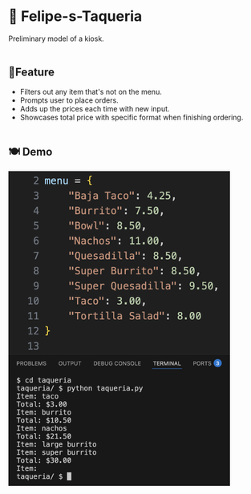 # 🌮 Felipe-s-Taqueria
Preliminary model of a kiosk. <br/><br/>

## 🍴Feature
- Filters out any item that's not on the menu.
- Prompts user to place orders.
- Adds up the prices each time with new input.
- Showcases total price with specific format when finishing ordering.<br/><br/>

## 🍽️ Demo
<img src="https://github.com/ayahkashif/Felipe-s-Taqueria/blob/main/demo.png" width="442">
